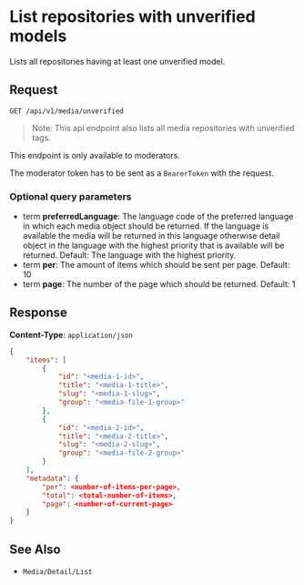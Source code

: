 # List repositories with unverified models

Lists all repositories having at least one unverified model.

## Request

    GET /api/v1/media/unverified

> Note: This api endpoint also lists all media repositories with unverified tags.

This endpoint is only available to moderators.

The moderator token has to be sent as a `BearerToken` with the request.

### Optional query parameters

- term **preferredLanguage**: The language code of the preferred language in which each media object should be returned. If the language is available the media will be returned in this language otherwise detail object in the language with the highest priority that is available will be returned. Default: The language with the highest priority.
- term **per**: The amount of items which should be sent per page. Default: 10
- term **page**: The number of the page which should be returned. Default: 1

## Response

**Content-Type**: `application/json`

```json
{
    "items": [
        {
            "id": "<media-1-id>",
            "title": "<media-1-title>",
            "slug": "<media-1-slug>",
            "group": "<media-file-1-group>"
        },
        {
            "id": "<media-2-id>",
            "title": "<media-2-title>",
            "slug": "<media-2-slug>",
            "group": "<media-file-2-group>"
        }
    ],
    "metadata": {
        "per": <number-of-items-per-page>,
        "total": <total-number-of-items>,
        "page": <number-of-current-page>
    }
}
```

## See Also

* ``Media/Detail/List``
